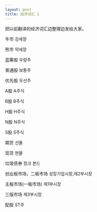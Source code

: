 ```yaml
---
layout: post
title: 经济词汇 1
---
```


把以前翻译的经济词汇边整理边发给大家。

牛市 강세장

熊市 약세장

蓝筹股 우량주

普通股 보통주

优先股 우선주

A股 A주식

B股 B주식

H股 H주식

N股 N주식

S股 S주식

期货 선물

现货 현물

垃圾债券 정크 본드

创业板市场，二板市场 성장기업시장,제2부시장

主板市场(一板市场) 제1부시장

三版市场 제3부시장

配股 ST주

